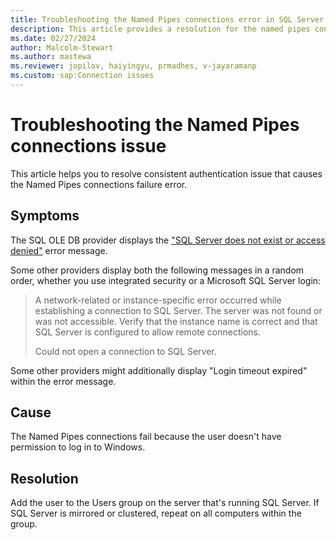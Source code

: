 ```yaml
---
title: Troubleshooting the Named Pipes connections error in SQL Server
description: This article provides a resolution for the named pipes connections failure consistent authentication error to SQL Server.
ms.date: 02/27/2024
author: Malcolm-Stewart
ms.author: mastewa
ms.reviewer: jopilov, haiyingyu, prmadhes, v-jayaramanp
ms.custom: sap:Connection issues
---
```


# Troubleshooting the Named Pipes connections issue

This article helps you to resolve consistent authentication issue that causes the Named Pipes connections failure error.

## Symptoms

The SQL OLE DB provider displays the ["SQL Server does not exist or access denied"](../startup-shutdown/event-id-7000-access-denied.md) error message.

Some other providers display both the following messages in a random order, whether you use integrated security or a Microsoft SQL Server login:

> A network-related or instance-specific error occurred while establishing a connection to SQL Server. The server was not found or was not accessible. Verify that the instance name is correct and that SQL Server is configured to allow remote connections.
>
> Could not open a connection to SQL Server.

Some other providers might additionally display "Login timeout expired" within the error message.

## Cause

The Named Pipes connections fail because the user doesn't have permission to log in to Windows.

## Resolution

Add the user to the Users group on the server that's running SQL Server. If SQL Server is mirrored or clustered, repeat on all computers within the group.
